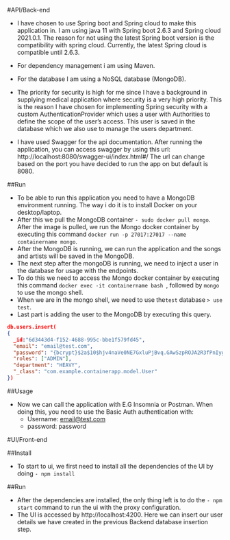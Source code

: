 #API/Back-end
- I have chosen to use Spring boot and Spring cloud to make this application in. I am using java 11 with Spring boot 2.6.3 and Spring cloud 2021.0.1. The reason for not using the latest Spring boot version is the compatibility with spring cloud. Currently, the latest Spring cloud is compatible until 2.6.3.
- For dependency management i am using Maven.
- For the database I am using a NoSQL database (MongoDB).

- The priority for security is high for me since I have a background in supplying medical application where security is a very high priority. This is the reason I have chosen for implementing Spring security with a custom AuthenticationProvider which uses a user with Authorities to define the scope of the user’s access. This user is saved in the database which we also use to manage the users department.
- I have used Swagger for the api documentation. After running the application, you can access swagger by using this url: http://localhost:8080/swagger-ui/index.html#/
  The url can change based on the port you have decided to run the app on but default is 8080.

##Run
- To be able to run this application you need to have a MongoDB environment running. The way i do it is to install Docker on your desktop/laptop.
- After this we pull the MongoDB container ````- sudo docker pull mongo````. After the image is pulled, we run the Mongo docker container by executing this command ```docker run -p 27017:27017 --name containername mongo```.
- After the MongoDB is running, we can run the application and the songs and artists will be saved in the MongoDB.
- The next step after the mongoDB is running, we need to inject a user in the database for usage with the endpoints.
- To do this we need to access the Mongo docker container by executing this command ``docker exec -it containername bash
  ``, followed by ``mongo`` to use the mongo shell.
- When we are in the mongo shell, we need to use the``test`` database ``> use test``.
- Last part is adding the user to the MongoDB by executing this query.
```json
db.users.insert(
{
  _id:"6d3443d4-f152-4688-995c-bbe1f579fd45",
  "email": "email@test.com",
  "password": "{bcrypt}$2a$10$hjv4naVe0NE7GxluPjBvq.GAwSzpROJA2R3fPnIygaNoRsykRbLA.",
  "roles": ["ADMIN"],
  "department": "HEAVY",
  "_class": "com.example.containerapp.model.User"
})
```
##Usage
- Now we can call the application with E.G Insomnia or Postman. When doing this, you need to use the Basic Auth authentication with:
  - Username: email@test.com
  - password: password

#UI/Front-end

##Install
- To start to ui, we first need to install all the dependencies of the UI by doing ````- npm install````

##Run
- After the dependencies are installed, the only thing left is to do the ````- npm start```` command to run the ui with the proxy configuration.
- The UI is accessed by http://localhost:4200. Here we can insert our user details we have created in the previous Backend database insertion step.
